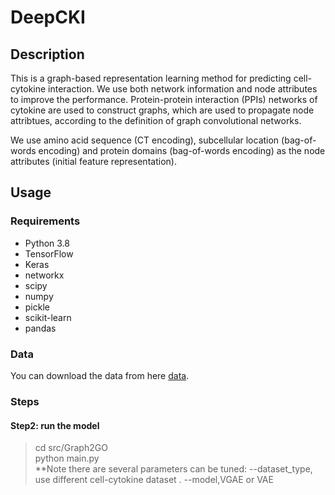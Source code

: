 # DeepCKI
## Description
This is a graph-based representation learning method for predicting cell-cytokine interaction. We use both network information and node attributes to improve the performance. Protein-protein interaction (PPIs) networks of cytokine are used to construct graphs, which are used to propagate node attribtues, according to the definition of graph convolutional networks.

We use amino acid sequence (CT encoding), subcellular location (bag-of-words encoding) and protein domains (bag-of-words encoding) as the node attributes (initial feature representation).


## Usage
### Requirements
- Python 3.8
- TensorFlow
- Keras
- networkx
- scipy
- numpy
- pickle
- scikit-learn
- pandas

### Data
You can download the data from here <a href="http://www.immunexpresso.org" target="_blank">data</a>. 

### Steps

#### Step2: run the model
> cd src/Graph2GO     
> python main.py    
> **Note there are several parameters can be tuned: --dataset_type, use different cell-cytokine dataset . --model,VGAE or VAE
